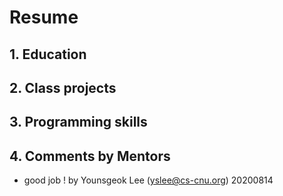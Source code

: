 # Resume
## 1. Education
## 2. Class projects
## 3. Programming skills
## 4. Comments by Mentors
  * good job ! by Younsgeok Lee (yslee@cs-cnu.org) 20200814
